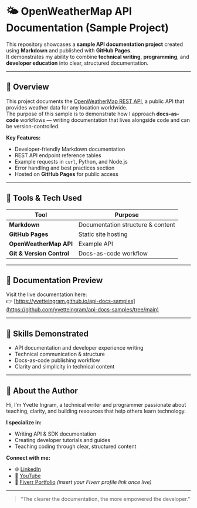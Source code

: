 # 🌤️ OpenWeatherMap API Documentation (Sample Project)

This repository showcases a **sample API documentation project** created using **Markdown** and published with **GitHub Pages**.  
It demonstrates my ability to combine **technical writing**, **programming**, and **developer education** into clear, structured documentation.

---

## 🚀 Overview
This project documents the [OpenWeatherMap REST API](https://openweathermap.org/api), a public API that provides weather data for any location worldwide.  
The purpose of this sample is to demonstrate how I approach **docs-as-code** workflows — writing documentation that lives alongside code and can be version-controlled.

**Key Features:**
- Developer-friendly Markdown documentation  
- REST API endpoint reference tables  
- Example requests in `curl`, Python, and Node.js  
- Error handling and best practices section  
- Hosted on **GitHub Pages** for public access  

---

## 🧩 Tools & Tech Used
| Tool | Purpose |
|------|----------|
| **Markdown** | Documentation structure & content |
| **GitHub Pages** | Static site hosting |
| **OpenWeatherMap API** | Example API |
| **Git & Version Control** | Docs-as-code workflow |

---

## 📘 Documentation Preview
Visit the live documentation here:  
👉 [https://yvetteingram.github.io/api-docs-samples](https://github.com/yvetteingram/api-docs-samples/tree/main)


---

## 🧠 Skills Demonstrated
- API documentation and developer experience writing  
- Technical communication & structure  
- Docs-as-code publishing workflow  
- Clarity and simplicity in technical content  

---

## 👋 About the Author
Hi, I’m Yvette Ingram, a technical writer and programmer passionate about teaching, clarity, and building resources that help others learn technology.

**I specialize in:**
- Writing API & SDK documentation  
- Creating developer tutorials and guides  
- Teaching coding through clear, structured content  

**Connect with me:**
- 🌐 [LinkedIn](https://www.linkedin.com/in/yvetteingram/)  
- 🎥 [YouTube](https://www.youtube.com/@ketorah.developer4330)  
- 💼 [Fiverr Portfolio](https://www.fiverr.com/) *(insert your Fiverr profile link once live)*  

---

> “The clearer the documentation, the more empowered the developer.”  

